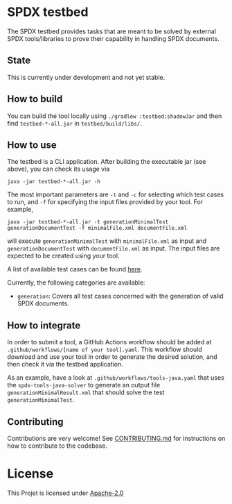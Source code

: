 <!--
SPDX-FileCopyrightText: TNG Technology Consulting GmbH

SPDX-License-Identifier: Apache-2.0
-->

# SPDX testbed

The SPDX testbed provides tasks that are meant to be solved by external SPDX tools/libraries to prove their capability
in handling SPDX documents.

## State

This is currently under development and not yet stable.

## How to build

You can build the tool locally using `./gradlew :testbed:shadowJar` and then find `testbed-*-all.jar`
in `testbed/build/libs/`.

## How to use

The testbed is a CLI application. After building the executable jar (see above), you can check its usage via

```
java -jar testbed-*-all.jar -h
```

The most important parameters are `-t` and `-c` for selecting which test cases to run, and `-f` for specifying the input
files provided by your tool. For example,

```
java -jar testbed-*-all.jar -t generationMinimalTest generationDocumentTest -f minimalFile.xml documentFile.xml
```

will execute `generationMinimalTest` with `minimalFile.xml` as input and `generationDocumentTest`
with `documentFile.xml` as input. The input files are expected to be created using your tool.

A list of available test cases can be found [here](docs/TEST_CASES.md).

Currently, the following categories are available:

* `generation`: Covers all test cases concerned with the generation of valid SPDX documents.

## How to integrate

In order to submit a tool, a GitHub Actions workflow should be added at `.github/workflows/[name of your tool].yaml`.
This workflow should download and use your tool in order to generate the desired solution, and then check it via the
testbed application.

As an example, have a look at `.github/workflows/tools-java.yaml` that uses the `spdx-tools-java-solver` to generate an
output file `generationMinimalResult.xml` that should solve the test `generationMinimalTest`.

## Contributing

Contributions are very welcome! See [CONTRIBUTING.md](CONTRIBUTING.md) for instructions on how to contribute to the
codebase.

# License

This Projet is licensed under [Apache-2.0](LICENSE)
